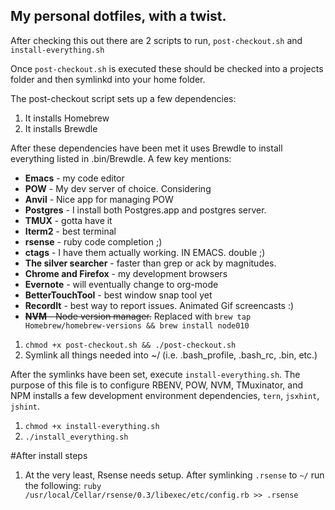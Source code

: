 
## My personal dotfiles, with a twist.


After checking this out there are 2 scripts to run, ```post-checkout.sh``` and ```install-everything.sh```

Once ```post-checkout.sh``` is executed these should be checked into a projects folder and then symlinkd into your home folder.

The post-checkout script sets up a few dependencies:

1. It installs Homebrew
1. It installs Brewdle

After these dependencies have been met it uses Brewdle to install everything listed in .bin/Brewdle.
A few key mentions:
- **Emacs**               - my code editor
- **POW**                 - My dev server of choice.  Considering 
- **Anvil**               - Nice app for managing POW
- **Postgres**            - I install both Postgres.app and postgres server.
- **TMUX**                - gotta have it
- **Iterm2**              - best terminal
- **rsense**              - ruby code completion ;)
- **ctags**               - I have them actually working. IN EMACS. double ;)
- **The silver searcher** - faster than grep or ack by magnitudes.
- **Chrome and Firefox**  - my development browsers
- **Evernote**            - will eventually change to org-mode
- **BetterTouchTool**     - best window snap tool yet
- **RecordIt**            - best way to report issues.  Animated Gif screencasts :)
- ~~**NVM**               - Node version manager.~~  Replaced with ```brew tap Homebrew/homebrew-versions && brew install node010```

1. ```chmod +x post-checkout.sh && ./post-checkout.sh```
1. Symlink all things needed into ~/  (i.e. .bash_profile, .bash_rc, .bin, etc.)

After the symlinks have been set, execute ```install-everything.sh```.  The purpose of this file is to configure RBENV, POW, NVM, TMuxinator, and NPM installs a few development environment dependencies, ```tern```, ```jsxhint```, ```jshint```.

1. ```chmod +x install-everything.sh```
1. ```./install_everything.sh```


#After install steps
1. At the very least, Rsense needs setup.  After symlinking ```.rsense``` to ```~/``` run the following:
```ruby /usr/local/Cellar/rsense/0.3/libexec/etc/config.rb >> .rsense```
